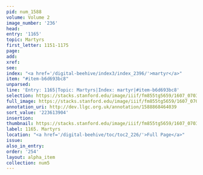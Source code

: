 ```yaml
---
pid: num_1588
volume: Volume 2
image_number: '236'
head:
entry: '1165'
topic: Martyrs
first_letter: 1151-1175
page:
add:
xref:
see:
index: "<a href='/digital-beehive/index3/index_2396/'>martyr</a>"
item: "#item-b6d693bc8"
unparsed:
line: 'Entry: 1165|Topic: Martyrs|Index: martyr|#item-b6d693bc8'
selection: https://stacks.stanford.edu/image/iiif/fm855tg5659/1607_0703/852,3904,2904,999/full/0/default.jpg
full_image: https://stacks.stanford.edu/image/iiif/fm855tg5659/1607_0703/full/full/0/default.jpg
annotation_uri: http://dev.llgc.org.uk/annotation/1588868464039
sort_value: '223613904'
insertion:
thumbnail: https://stacks.stanford.edu/image/iiif/fm855tg5659/1607_0703/852,3904,600,180/250,/0/default.jpg
label: 1165. Martyrs
location: "<a href='/digital-beehive/toc/toc2_226/'>Full Page</a>"
issue:
also_in_entry:
order: '254'
layout: alpha_item
collection: num5
---
```

